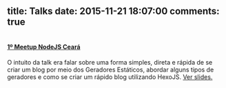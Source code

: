 title: Talks
date: 2015-11-21 18:07:00
comments: true
---

<div class='project'>
	<div class='project-header'>
		<img src='/images/header/nug.png' class='project-img' alt='' />
	</div>
	<div class='project-content'>
		<a href="http://nug-ce.org" target="_blank" ><h4 class='title'> 1º Meetup NodeJS Ceará </h4> </a>
		<span class='description'> O intuito da talk era falar sobre uma forma simples, direta e rápida de se criar um blog por meio dos Geradores Estáticos, abordar alguns tipos de geradores e como se criar um rápido blog utilizando HexoJS. <a href="/talks/NUG-CE/" target='_blank' > Ver slides.</a></span>
	</div>
</div>

<!-- <hr/> -->
